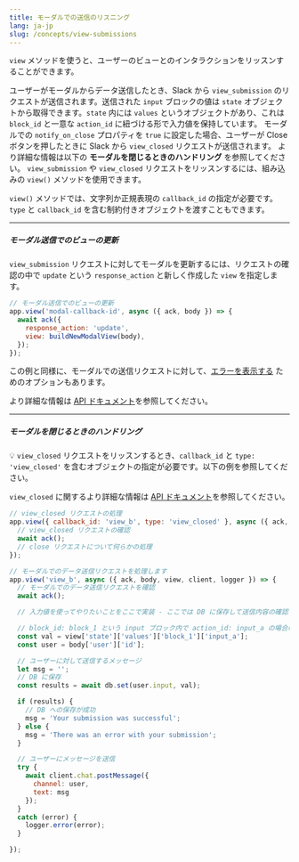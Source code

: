 ```yaml
---
title: モーダルでの送信のリスニング
lang: ja-jp
slug: /concepts/view-submissions
---
```




`view` メソッドを使うと、ユーザーのビューとのインタラクションをリッスンすることができます。

ユーザーがモーダルからデータ送信したとき、Slack から `view_submission` のリクエストが送信されます。送信された `input` ブロックの値は `state` オブジェクトから取得できます。`state` 内には `values` というオブジェクトがあり、これは `block_id` と一意な `action_id` に紐づける形で入力値を保持しています。
モーダルでの `notify_on_close` プロパティを `true` に設定した場合、ユーザーが Close ボタンを押したときに Slack から `view_closed` リクエストが送信されます。 より詳細な情報は以下の **モーダルを閉じるときのハンドリング** を参照してください。
`view_submission` や `view_closed` リクエストをリッスンするには、組み込みの `view()` メソッドを使用できます。

`view()` メソッドでは、文字列か正規表現の `callback_id` の指定が必要です。`type` と `callback_id` を含む制約付きオブジェクトを渡すこともできます。

---

##### モーダル送信でのビューの更新

`view_submission` リクエストに対してモーダルを更新するには、リクエストの確認の中で `update` という `response_action` と新しく作成した `view` を指定します。

```javascript
// モーダル送信でのビューの更新
app.view('modal-callback-id', async ({ ack, body }) => {
  await ack({
    response_action: 'update',
    view: buildNewModalView(body),
  });
});
```
この例と同様に、モーダルでの送信リクエストに対して、[エラーを表示する](https://api.slack.com/surfaces/modals/using#displaying_errors) ためのオプションもあります。

より詳細な情報は <a href="https://api.slack.com/surfaces/modals/using#handling_submissions">API ドキュメント</a>を参照してください。

---

##### モーダルを閉じるときのハンドリング

💡 `view_closed` リクエストをリッスンするとき、`callback_id` と `type: 'view_closed'` を含むオブジェクトの指定が必要です。以下の例を参照してください。

`view_closed` に関するより詳細な情報は [API ドキュメント](https://api.slack.com/surfaces/modals/using#modal_cancellations)を参照してください。

```javascript
// view_closed リクエストの処理
app.view({ callback_id: 'view_b', type: 'view_closed' }, async ({ ack, body, view, client }) => {
  // view_closed リクエストの確認
  await ack();
  // close リクエストについて何らかの処理
});
```


```javascript
// モーダルでのデータ送信リクエストを処理します
app.view('view_b', async ({ ack, body, view, client, logger }) => {
  // モーダルでのデータ送信リクエストを確認
  await ack();

  // 入力値を使ってやりたいことをここで実装 - ここでは DB に保存して送信内容の確認を送っている

  // block_id: block_1 という input ブロック内で action_id: input_a の場合の入力
  const val = view['state']['values']['block_1']['input_a'];
  const user = body['user']['id'];

  // ユーザーに対して送信するメッセージ
  let msg = '';
  // DB に保存
  const results = await db.set(user.input, val);

  if (results) {
    // DB への保存が成功
    msg = 'Your submission was successful';
  } else {
    msg = 'There was an error with your submission';
  }

  // ユーザーにメッセージを送信
  try {
    await client.chat.postMessage({
      channel: user,
      text: msg
    });
  }
  catch (error) {
    logger.error(error);
  }

});
```
